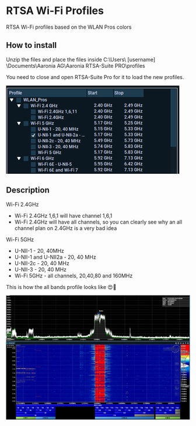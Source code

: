 # RTSA Wi-Fi Profiles
RTSA Wi-Fi profiles based on the WLAN Pros colors

## How to install 

Unzip the files and place the files inside C:\Users\ [username] \Documents\Aaronia AG\Aaronia RTSA-Suite PRO\profiles

You need to close and open RTSA-Suite Pro for it to load the new profiles.

![profiles](https://github.com/KjetilTeigen/RTSA_Wi-Fi_Profiles/blob/main/profile_folder.png)
 
## Description

Wi-Fi 2.4GHz 
- Wi-Fi 2.4GHz 1,6,1 will have channel 1,6,1
- Wi-Fi 2.4GHz will have all channels, so you can clearly see why an all channel plan on 2.4GHz is a very bad idea

Wi-Fi 5GHz
 - U-NII-1 - 20, 40MHz
 - U-NII-1 and U-NII2a - 20, 40 MHz
 - U-NII-2c - 20, 40 MHz
 - U-NII-3 - 20, 40 MHz
 - Wi-Fi 5GHz - all channels, 20,40,80 and 160MHz

This is how the all bands profile looks like 😍🛜

![all_bands](https://github.com/KjetilTeigen/RTSA_Wi-Fi_Profiles/blob/main/Wi-Fi5GHz_all_bands_picture.png)
 
